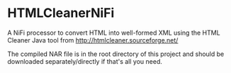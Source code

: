 # HTMLCleanerNiFi
A NiFi processor to convert HTML into well-formed XML using the HTML Cleaner Java tool from http://htmlcleaner.sourceforge.net/

The compiled NAR file is in the root directory of this project and should be downloaded separately/directly if that's all you need.

